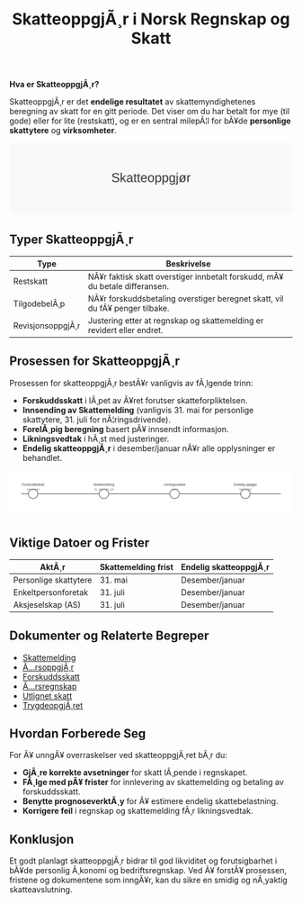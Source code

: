 ﻿---
title: "SkatteoppgjÃ¸r i Norsk Regnskap og Skatt"
meta_title: "SkatteoppgjÃ¸r i Norsk Regnskap og Skatt"
meta_description: '**Hva er SkatteoppgjÃ¸r?**'
slug: skatteoppgjor
type: blog
layout: pages/single
---

**Hva er SkatteoppgjÃ¸r?**

SkatteoppgjÃ¸r er det **endelige resultatet** av skattemyndighetenes beregning av skatt for en gitt periode. Det viser om du har betalt for mye (til gode) eller for lite (restskatt), og er en sentral milepÃ¦l for bÃ¥de **personlige skattytere** og **virksomheter**.

![Illustrasjon av prosessen skatteoppgjÃ¸r](skatteoppgjor-image.svg)

## Typer SkatteoppgjÃ¸r

| Type               | Beskrivelse                                                                                                                                           |
|--------------------|-------------------------------------------------------------------------------------------------------------------------------------------------------|
| Restskatt          | NÃ¥r faktisk skatt overstiger innbetalt forskudd, mÃ¥ du betale differansen.                                                                           |
| TilgodebelÃ¸p       | NÃ¥r forskuddsbetaling overstiger beregnet skatt, vil du fÃ¥ penger tilbake.                                                                            |
| RevisjonsoppgjÃ¸r   | Justering etter at regnskap og skattemelding er revidert eller endret.                                                                               |

## Prosessen for SkatteoppgjÃ¸r

Prosessen for skatteoppgjÃ¸r bestÃ¥r vanligvis av fÃ¸lgende trinn:

* **Forskuddsskatt** i lÃ¸pet av Ã¥ret forutser skatteforpliktelsen.
* **Innsending av Skattemelding** (vanligvis 31. mai for personlige skattytere, 31. juli for nÃ¦ringsdrivende).
* **ForelÃ¸pig beregning** basert pÃ¥ innsendt informasjon.
* **Likningsvedtak** i hÃ¸st med justeringer.
* **Endelig skatteoppgjÃ¸r** i desember/januar nÃ¥r alle opplysninger er behandlet.

![Tidslinje for skatteoppgjÃ¸r](skatteoppgjor-tidslinje.svg)

## Viktige Datoer og Frister

| AktÃ¸r                  | Skattemelding frist | Endelig skatteoppgjÃ¸r         |
|------------------------|---------------------|-------------------------------|
| Personlige skattytere  | 31. mai             | Desember/januar               |
| Enkeltpersonforetak    | 31. juli            | Desember/januar               |
| Aksjeselskap (AS)      | 31. juli            | Desember/januar               |

## Dokumenter og Relaterte Begreper

* [Skattemelding](/blogs/regnskap/skattemelding "Skattemelding - Komplett Guide til Utfylling og Innlevering")
* [Ã…rsoppgjÃ¸r](/blogs/regnskap/hva-er-aarsavslutning "Hva er Ã…rsavslutning? Ã…rsavslutning Guide")
* [Forskuddsskatt](/blogs/regnskap/hva-er-forskuddsskatt "Hva er Forskuddsskatt? Beregning og Innbetaling")
* [Ã…rsregnskap](/blogs/regnskap/hva-er-arsregnskap "Hva er Ã…rsregnskap? Innhold og Krav til Regnskapsrapportering")
* [Utlignet skatt](/blogs/regnskap/utlignet-skatt "Utlignet skatt â€“ Forklaring av endelig skatteoppgjÃ¸r")
* [TrygdeopgjÃ¸ret](/blogs/regnskap/trygdeopgjoret "TrygdeopgjÃ¸ret: Guide til Ã…rlig OppgjÃ¸r av Trygdeavgift og Ytelser")

## Hvordan Forberede Seg

For Ã¥ unngÃ¥ overraskelser ved skatteoppgjÃ¸ret bÃ¸r du:

* **GjÃ¸re korrekte avsetninger** for skatt lÃ¸pende i regnskapet.
* **FÃ¸lge med pÃ¥ frister** for innlevering av skattemelding og betaling av forskuddsskatt.
* **Benytte prognoseverktÃ¸y** for Ã¥ estimere endelig skattebelastning.
* **Korrigere feil** i regnskap og skattemelding fÃ¸r likningsvedtak.

## Konklusjon

Et godt planlagt skatteoppgjÃ¸r bidrar til god likviditet og forutsigbarhet i bÃ¥de personlig Ã¸konomi og bedriftsregnskap. Ved Ã¥ forstÃ¥ prosessen, fristene og dokumentene som inngÃ¥r, kan du sikre en smidig og nÃ¸yaktig skatteavslutning.
